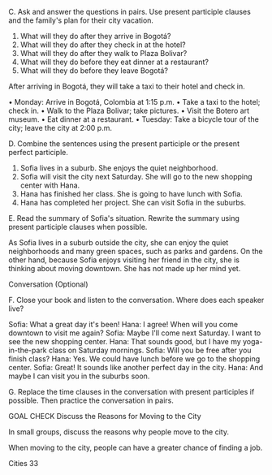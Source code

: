 C. Ask and answer the questions in pairs. Use present participle clauses and the family's plan for their city vacation.

1. What will they do after they arrive in Bogotá?
2. What will they do after they check in at the hotel?
3. What will they do after they walk to Plaza Bolivar?
4. What will they do before they eat dinner at a restaurant?
5. What will they do before they leave Bogotá?

After arriving in Bogotá, they will take a taxi to their hotel and check in.

• Monday: Arrive in Bogotá, Colombia at 1:15 p.m.
• Take a taxi to the hotel; check in.
• Walk to the Plaza Bolivar; take pictures.
• Visit the Botero art museum.
• Eat dinner at a restaurant.
• Tuesday: Take a bicycle tour of the city; leave the city at 2:00 p.m.

D. Combine the sentences using the present participle or the present perfect participle.

1. Sofia lives in a suburb. She enjoys the quiet neighborhood.
2. Sofia will visit the city next Saturday. She will go to the new shopping center with Hana.
3. Hana has finished her class. She is going to have lunch with Sofia.
4. Hana has completed her project. She can visit Sofia in the suburbs.

E. Read the summary of Sofia's situation. Rewrite the summary using present participle clauses when possible.

As Sofia lives in a suburb outside the city, she can enjoy the quiet neighborhoods and many green spaces, such as parks and gardens. On the other hand, because Sofia enjoys visiting her friend in the city, she is thinking about moving downtown. She has not made up her mind yet.

Conversation (Optional)

F. Close your book and listen to the conversation. Where does each speaker live?

Sofia: What a great day it's been!
Hana: I agree! When will you come downtown to visit me again?
Sofia: Maybe I'll come next Saturday. I want to see the new shopping center.
Hana: That sounds good, but I have my yoga-in-the-park class on Saturday mornings.
Sofia: Will you be free after you finish class?
Hana: Yes. We could have lunch before we go to the shopping center.
Sofia: Great! It sounds like another perfect day in the city.
Hana: And maybe I can visit you in the suburbs soon.

G. Replace the time clauses in the conversation with present participles if possible. Then practice the conversation in pairs.

GOAL CHECK
Discuss the Reasons for Moving to the City

In small groups, discuss the reasons why people move to the city.

When moving to the city, people can have a greater chance of finding a job.

Cities 33